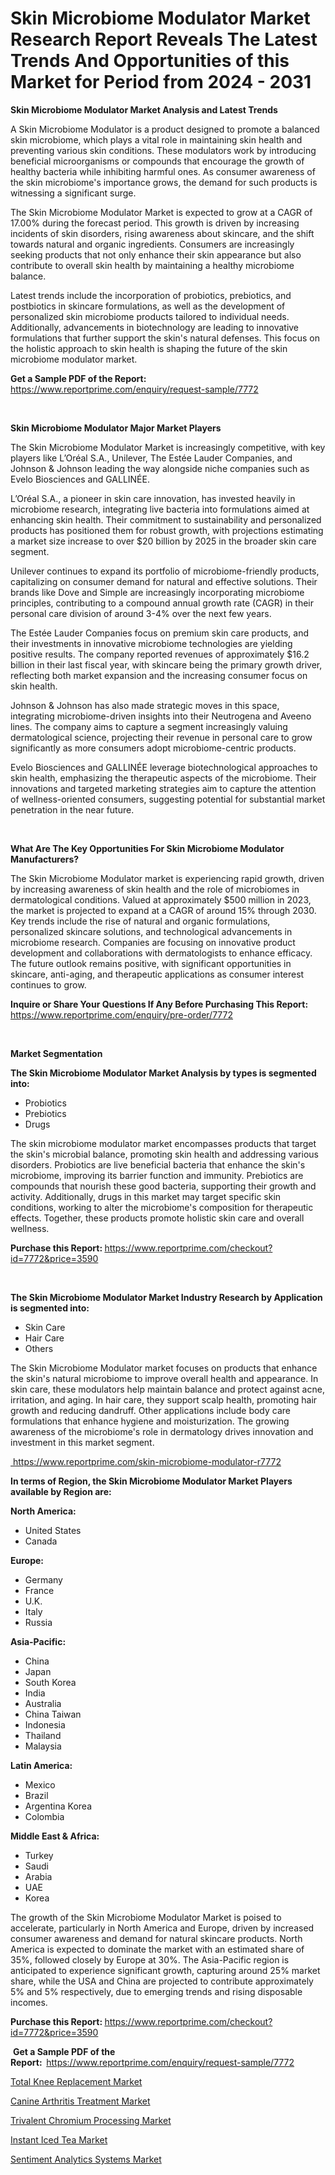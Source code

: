 <p><h1>Skin Microbiome Modulator Market Research Report Reveals The Latest Trends And Opportunities of this Market for Period from 2024 - 2031</h1></p><p><strong>Skin Microbiome Modulator Market Analysis and Latest Trends</strong></p>
<p><p>A Skin Microbiome Modulator is a product designed to promote a balanced skin microbiome, which plays a vital role in maintaining skin health and preventing various skin conditions. These modulators work by introducing beneficial microorganisms or compounds that encourage the growth of healthy bacteria while inhibiting harmful ones. As consumer awareness of the skin microbiome's importance grows, the demand for such products is witnessing a significant surge.</p><p>The Skin Microbiome Modulator Market is expected to grow at a CAGR of 17.00% during the forecast period. This growth is driven by increasing incidents of skin disorders, rising awareness about skincare, and the shift towards natural and organic ingredients. Consumers are increasingly seeking products that not only enhance their skin appearance but also contribute to overall skin health by maintaining a healthy microbiome balance.</p><p>Latest trends include the incorporation of probiotics, prebiotics, and postbiotics in skincare formulations, as well as the development of personalized skin microbiome products tailored to individual needs. Additionally, advancements in biotechnology are leading to innovative formulations that further support the skin's natural defenses. This focus on the holistic approach to skin health is shaping the future of the skin microbiome modulator market.</p></p>
<p><strong>Get a Sample PDF of the Report:&nbsp;</strong> <a href="https://www.reportprime.com/enquiry/request-sample/7772?utm_campaign=36&utm_medium=2&utm_source=Github&utm_content=ia&utm_term=25112024&utm_id=skin-microbiome-modulator">https://www.reportprime.com/enquiry/request-sample/7772</a></p>
<p>&nbsp;</p>
<p><strong>Skin Microbiome Modulator Major Market Players</strong></p>
<p><p>The Skin Microbiome Modulator Market is increasingly competitive, with key players like L’Oréal S.A., Unilever, The Estée Lauder Companies, and Johnson & Johnson leading the way alongside niche companies such as Evelo Biosciences and GALLINÉE.</p><p>L’Oréal S.A., a pioneer in skin care innovation, has invested heavily in microbiome research, integrating live bacteria into formulations aimed at enhancing skin health. Their commitment to sustainability and personalized products has positioned them for robust growth, with projections estimating a market size increase to over $20 billion by 2025 in the broader skin care segment.</p><p>Unilever continues to expand its portfolio of microbiome-friendly products, capitalizing on consumer demand for natural and effective solutions. Their brands like Dove and Simple are increasingly incorporating microbiome principles, contributing to a compound annual growth rate (CAGR) in their personal care division of around 3-4% over the next few years.</p><p>The Estée Lauder Companies focus on premium skin care products, and their investments in innovative microbiome technologies are yielding positive results. The company reported revenues of approximately $16.2 billion in their last fiscal year, with skincare being the primary growth driver, reflecting both market expansion and the increasing consumer focus on skin health.</p><p>Johnson & Johnson has also made strategic moves in this space, integrating microbiome-driven insights into their Neutrogena and Aveeno lines. The company aims to capture a segment increasingly valuing dermatological science, projecting their revenue in personal care to grow significantly as more consumers adopt microbiome-centric products.</p><p>Evelo Biosciences and GALLINÉE leverage biotechnological approaches to skin health, emphasizing the therapeutic aspects of the microbiome. Their innovations and targeted marketing strategies aim to capture the attention of wellness-oriented consumers, suggesting potential for substantial market penetration in the near future.</p></p>
<p>&nbsp;</p>
<p><strong>What Are The Key Opportunities For Skin Microbiome Modulator Manufacturers?</strong></p>
<p><p>The Skin Microbiome Modulator market is experiencing rapid growth, driven by increasing awareness of skin health and the role of microbiomes in dermatological conditions. Valued at approximately $500 million in 2023, the market is projected to expand at a CAGR of around 15% through 2030. Key trends include the rise of natural and organic formulations, personalized skincare solutions, and technological advancements in microbiome research. Companies are focusing on innovative product development and collaborations with dermatologists to enhance efficacy. The future outlook remains positive, with significant opportunities in skincare, anti-aging, and therapeutic applications as consumer interest continues to grow.</p></p>
<p><strong>Inquire or Share Your Questions If Any Before Purchasing This Report:</strong> <a href="https://www.reportprime.com/enquiry/pre-order/7772?utm_campaign=36&utm_medium=2&utm_source=Github&utm_content=ia&utm_term=25112024&utm_id=skin-microbiome-modulator">https://www.reportprime.com/enquiry/pre-order/7772</a></p>
<p>&nbsp;</p>
<p><strong>Market Segmentation</strong></p>
<p><strong>The Skin Microbiome Modulator Market Analysis by types is segmented into:</strong></p>
<p><ul><li>Probiotics</li><li>Prebiotics</li><li>Drugs</li></ul></p>
<p><p>The skin microbiome modulator market encompasses products that target the skin's microbial balance, promoting skin health and addressing various disorders. Probiotics are live beneficial bacteria that enhance the skin's microbiome, improving its barrier function and immunity. Prebiotics are compounds that nourish these good bacteria, supporting their growth and activity. Additionally, drugs in this market may target specific skin conditions, working to alter the microbiome's composition for therapeutic effects. Together, these products promote holistic skin care and overall wellness.</p></p>
<p><strong>Purchase this Report:&nbsp;</strong><a href="https://www.reportprime.com/checkout?id=7772&price=3590&utm_campaign=36&utm_medium=2&utm_source=Github&utm_content=ia&utm_term=25112024&utm_id=skin-microbiome-modulator">https://www.reportprime.com/checkout?id=7772&price=3590</a></p>
<p>&nbsp;</p>
<p><strong>The Skin Microbiome Modulator Market Industry Research by Application is segmented into:</strong></p>
<p><ul><li>Skin Care</li><li>Hair Care</li><li>Others</li></ul></p>
<p><p>The Skin Microbiome Modulator market focuses on products that enhance the skin's natural microbiome to improve overall health and appearance. In skin care, these modulators help maintain balance and protect against acne, irritation, and aging. In hair care, they support scalp health, promoting hair growth and reducing dandruff. Other applications include body care formulations that enhance hygiene and moisturization. The growing awareness of the microbiome's role in dermatology drives innovation and investment in this market segment.</p></p>
<p><a href="https://www.reportprime.com/skin-microbiome-modulator-r7772?utm_campaign=36&utm_medium=2&utm_source=Github&utm_content=ia&utm_term=25112024&utm_id=skin-microbiome-modulator">&nbsp;https://www.reportprime.com/skin-microbiome-modulator-r7772</a></p>
<p><strong>In terms of Region, the Skin Microbiome Modulator Market Players available by Region are:</strong></p>
<p>
    <p> <strong> North America: </strong>
        <ul>
            <li>United States</li>
            <li>Canada</li>
        </ul>
        </p> 
    <p> <strong> Europe: </strong>
        <ul>
            <li>Germany</li>
            <li>France</li>
            <li>U.K.</li>
            <li>Italy</li>
            <li>Russia</li>
        </ul>
        </p> 
    <p> <strong> Asia-Pacific: </strong>
        <ul>
            <li>China</li>
            <li>Japan</li>
            <li>South Korea</li>
            <li>India</li>
            <li>Australia</li>
            <li>China Taiwan</li>
            <li>Indonesia</li>
            <li>Thailand</li>
            <li>Malaysia</li>
        </ul>
        </p> 
    <p> <strong> Latin America: </strong>
        <ul>
            <li>Mexico</li>
            <li>Brazil</li>
            <li>Argentina Korea</li>
            <li>Colombia</li>
        </ul>
        </p> 
    <p> <strong> Middle East & Africa: </strong>
        <ul>
            <li>Turkey</li>
            <li>Saudi</li>
            <li>Arabia</li>
            <li>UAE</li>
            <li>Korea</li>
        </ul>
    </p>
    </p>
<p><p>The growth of the Skin Microbiome Modulator Market is poised to accelerate, particularly in North America and Europe, driven by increased consumer awareness and demand for natural skincare products. North America is expected to dominate the market with an estimated share of 35%, followed closely by Europe at 30%. The Asia-Pacific region is anticipated to experience significant growth, capturing around 25% market share, while the USA and China are projected to contribute approximately 5% and 5% respectively, due to emerging trends and rising disposable incomes.</p></p>
<p><strong>Purchase this Report: </strong><a href="https://www.reportprime.com/checkout?id=7772&price=3590&utm_campaign=36&utm_medium=2&utm_source=Github&utm_content=ia&utm_term=25112024&utm_id=skin-microbiome-modulator">https://www.reportprime.com/checkout?id=7772&price=3590</a></p>
<p>&nbsp;<strong>Get a Sample PDF of the Report:&nbsp;&nbsp;</strong><a href="https://www.reportprime.com/enquiry/request-sample/7772?utm_campaign=36&utm_medium=2&utm_source=Github&utm_content=ia&utm_term=25112024&utm_id=skin-microbiome-modulator">https://www.reportprime.com/enquiry/request-sample/7772</a></p>
<p><strong></strong></p>
<p><p><a href="https://github.com/tamvrosiya/Market-Research-Report-List-6/blob/main/total-knee-replacement-market.md?utm_campaign=36&utm_medium=2&utm_source=Github&utm_content=ia&utm_term=25112024&utm_id=skin-microbiome-modulator">Total Knee Replacement Market</a></p><p><a href="https://github.com/SanjidaKhan901/Market-Research-Report-List-1/blob/main/canine-arthritis-treatment-market.md?utm_campaign=36&utm_medium=2&utm_source=Github&utm_content=ia&utm_term=25112024&utm_id=skin-microbiome-modulator">Canine Arthritis Treatment Market</a></p><p><a href="https://issuu.com/reportprime-2/docs/trivalent-chromium-processing-marke_785828dd75305b?utm_campaign=36&utm_medium=2&utm_source=Github&utm_content=ia&utm_term=25112024&utm_id=skin-microbiome-modulator">Trivalent Chromium Processing Market</a></p><p><a href="https://www.linkedin.com/pulse/instant-iced-tea-market-velocity-99-cagr-trajectory-2024-2031-ycoge?utm_campaign=36&utm_medium=2&utm_source=Github&utm_content=ia&utm_term=25112024&utm_id=skin-microbiome-modulator">Instant Iced Tea Market</a></p><p><a href="https://issuu.com/reportprime-2/docs/sentiment-analytics-systems-market-_f1af89f1029542?utm_campaign=36&utm_medium=2&utm_source=Github&utm_content=ia&utm_term=25112024&utm_id=skin-microbiome-modulator">Sentiment Analytics Systems Market</a></p></p>